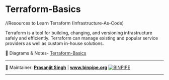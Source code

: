  Terraform-Basics 
========

//Resources to Learn Terraform (Infrastructure-As-Code)


Terraform is a tool for building, changing, and versioning infrastructure safely and efficiently. Terraform can manage existing and popular service providers as well as custom in-house solutions.

:ledger: Diagrams & Notes- [Terraform-Basics](Terraform-Basics.pdf)

___
:ledger: Maintainer: **[Prasanjit Singh](https://www.linkedin.com/in/prasanjit-singh)** | **www.binpipe.org**   [![BINPIPE](https://img.shields.io/badge/YouTube-red.svg)](https://www.youtube.com/channel/UCPTgt4Wo0MAnuzNEEZlk90A)
___ 
